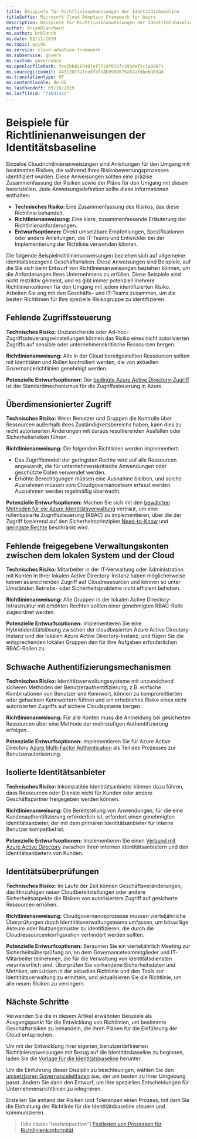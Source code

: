 ```yaml
---
title: Beispiele für Richtlinienanweisungen der Identitätsbaseline
titleSuffix: Microsoft Cloud Adoption Framework for Azure
description: Beispiele für Richtlinienanweisungen der Identitätsbaseline
author: BrianBlanchard
ms.author: brblanch
ms.date: 02/11/2019
ms.topic: guide
ms.service: cloud-adoption-framework
ms.subservice: govern
ms.custom: governance
ms.openlocfilehash: fae5bb8283487ef7724f872fc293def2c1a80071
ms.sourcegitcommit: 443c28f3afeedfbfe8b9980875a54afdbebd83a8
ms.translationtype: HT
ms.contentlocale: de-DE
ms.lasthandoff: 09/16/2019
ms.locfileid: "71031322"
---
```

# <a name="identity-baseline-sample-policy-statements"></a>Beispiele für Richtlinienanweisungen der Identitätsbaseline

Einzelne Cloudrichtlinienanweisungen sind Anleitungen für den Umgang mit bestimmten Risiken, die während Ihres Risikobewertungsprozesses identifiziert wurden. Diese Anweisungen sollten eine präzise Zusammenfassung der Risiken sowie der Pläne für den Umgang mit diesen bereitstellen. Jede Anweisungsdefinition sollte diese Informationen enthalten:

- **Technisches Risiko:** Eine Zusammenfassung des Risikos, das diese Richtlinie behandelt.
- **Richtlinienanweisung:** Eine klare, zusammenfassende Erläuterung der Richtlinienanforderungen.
- **Entwurfsoptionen:** Direkt umsetzbare Empfehlungen, Spezifikationen oder andere Anleitungen, die IT-Teams und Entwickler bei der Implementierung der Richtlinie verwenden können.

Die folgende Beispielrichtlinienanweisungen beziehen sich auf allgemeine identitätsbezogene Geschäftsrisiken. Diese Anweisungen sind Beispiele, auf die Sie sich beim Entwurf von Richtlinienanweisungen beziehen können, um die Anforderungen Ihres Unternehmens zu erfüllen. Diese Beispiele sind nicht restriktiv gemeint, und es gibt immer potenziell mehrere Richtlinienoptionen für den Umgang mit jedem identifizierten Risiko. Arbeiten Sie eng mit den Geschäfts- und IT-Teams zusammen, um die besten Richtlinien für Ihre spezielle Risikogruppe zu identifizieren.

## <a name="lack-of-access-controls"></a>Fehlende Zugriffssteuerung

**Technisches Risiko:** Unzureichende oder Ad-hoc-Zugriffssteuerungseinstellungen können das Risiko eines nicht autorisierten Zugriffs auf sensible oder unternehmenskritische Ressourcen bergen.

**Richtlinienanweisung:** Alle in der Cloud bereitgestellten Ressourcen sollten mit Identitäten und Rollen kontrolliert werden, die von aktuellen Governancerichtlinien genehmigt werden.

**Potenzielle Entwurfsoptionen:** Der [bedingte Azure Active Directory-Zugriff](https://docs.microsoft.com/azure/active-directory/conditional-access/overview) ist der Standardmechanismus für die Zugriffssteuerung in Azure.

## <a name="overprovisioned-access"></a>Überdimensionierter Zugriff

**Technisches Risiko:** Wenn Benutzer und Gruppen die Kontrolle über Ressourcen außerhalb ihres Zuständigkeitsbereichs haben, kann dies zu nicht autorisierten Änderungen mit daraus resultierenden Ausfällen oder Sicherheitsrisiken führen.

**Richtlinienanweisung:** Die folgenden Richtlinien werden implementiert:

- Das Zugriffsmodell der geringsten Rechte wird auf alle Ressourcen angewandt, die für unternehmenskritische Anwendungen oder geschützte Daten verwendet werden.
- Erhöhte Berechtigungen müssen eine Ausnahme bleiben, und solche Ausnahmen müssen vom Cloudgovernanceteam erfasst werden. Ausnahmen werden regelmäßig überwacht.

**Potenzielle Entwurfsoptionen:** Machen Sie sich mit den [bewährten Methoden für die Azure-Identitätsverwaltung](https://docs.microsoft.com/azure/security/azure-security-identity-management-best-practices) vertraut, um eine rollenbasierte Zugriffssteuerung (RBAC) zu implementieren, über die der Zugriff basierend auf den Sicherheitsprinzipien [Need-to-Know](https://wikipedia.org/wiki/Need_to_know) und [geringste Rechte](https://wikipedia.org/wiki/Principle_of_least_privilege) beschränkt wird.

## <a name="lack-of-shared-management-accounts-between-on-premises-and-the-cloud"></a>Fehlende freigegebene Verwaltungskonten zwischen dem lokalen System und der Cloud

**Technisches Risiko:** Mitarbeiter in der IT-Verwaltung oder Administration mit Konten in Ihrer lokalen Active Directory-Instanz haben möglicherweise keinen ausreichenden Zugriff auf Cloudressourcen und können so unter Umständen Betriebs- oder Sicherheitsprobleme nicht effizient beheben.

**Richtlinienanweisung:** Alle Gruppen in der lokalen Active Directory-Infrastruktur mit erhöhten Rechten sollten einer genehmigten RBAC-Rolle zugeordnet werden.

**Potenzielle Entwurfsoptionen:** Implementieren Sie eine Hybrididentitätslösung zwischen der cloudbasierten Azure Active Directory-Instanz und der lokalen Azure Active Directory-Instanz, und fügen Sie die entsprechenden lokalen Gruppen den für ihre Aufgaben erforderlichen RBAC-Rollen zu.

## <a name="weak-authentication-mechanisms"></a>Schwache Authentifizierungsmechanismen

**Technisches Risiko:** Identitätsverwaltungssysteme mit unzureichend sicheren Methoden der Benutzerauthentifizierung, z.B. einfache Kombinationen von Benutzer und Kennwort, können zu kompromittierten oder gehackten Kennwörtern führen und ein erhebliches Risiko eines nicht autorisierten Zugriffs auf sichere Cloudsysteme bergen.

**Richtlinienanweisung:** Für alle Konten muss die Anmeldung bei gesicherten Ressourcen über eine Methode der mehrstufigen Authentifizierung erfolgen.

**Potenzielle Entwurfsoptionen:** Implementieren Sie für Azure Active Directory [Azure Multi-Factor Authentication](https://docs.microsoft.com/azure/active-directory/authentication/concept-mfa-howitworks) als Teil des Prozesses zur Benutzerautorisierung.

## <a name="isolated-identity-providers"></a>Isolierte Identitätsanbieter

**Technisches Risiko:** Inkompatible Identitätsanbieter können dazu führen, dass Ressourcen oder Dienste nicht für Kunden oder andere Geschäftspartner freigegeben werden können.

**Richtlinienanweisung:** Die Bereitstellung von Anwendungen, für die eine Kundenauthentifizierung erforderlich ist, erfordert einen genehmigten Identitätsanbieter, der mit dem primären Identitätsanbieter für interne Benutzer kompatibel ist.

**Potenzielle Entwurfsoptionen:** Implementieren Sie einen [Verbund mit Azure Active Directory](https://docs.microsoft.com/azure/active-directory/hybrid/whatis-fed) zwischen Ihren internen Identitätsanbietern und den Identitätsanbietern von Kunden.

## <a name="identity-reviews"></a>Identitätsüberprüfungen

**Technisches Risiko:** Im Laufe der Zeit können Geschäftsveränderungen, das Hinzufügen neuer Cloudbereitstellungen oder andere Sicherheitsaspekte die Risiken von autorisiertem Zugriff auf gesicherte Ressourcen erhöhen.

**Richtlinienanweisung:** Cloudgovernanceprozesse müssen vierteljährliche Überprüfungen durch Identitätsverwaltungsteams umfassen, um böswillige Akteure oder Nutzungsmuster zu identifizieren, die durch die Cloudressourcenkonfiguration verhindert werden sollten.

**Potenzielle Entwurfsoptionen:** Beraumen Sie ein vierteljährlich Meeting zur Sicherheitsüberprüfung an, an dem Governanceteammitglieder und IT-Mitarbeiter teilnehmen, die für die Verwaltung von Identitätsdiensten verantwortlich sind. Überprüfen Sie vorhandene Sicherheitsdaten und Metriken, um Lücken in der aktuellen Richtlinie und den Tools zur Identitätsverwaltung zu ermitteln, und aktualisieren Sie die Richtlinie, um alle neuen Risiken zu verringern.

## <a name="next-steps"></a>Nächste Schritte

Verwenden Sie die in diesem Artikel erwähnten Beispiele als Ausgangspunkt für die Entwicklung von Richtlinien, um bestimmte Geschäftsrisiken zu behandeln, die Ihren Plänen für die Einführung der Cloud entsprechen.

Um mit der Entwicklung Ihrer eigenen, benutzerdefinierten Richtlinienanweisungen mit Bezug auf die Identitätsbaseline zu beginnen, laden Sie die [Vorlage für die Identitätsbaseline](./template.md) herunter.

Um die Einführung dieser Disziplin zu beschleunigen, wählen Sie den [umsetzbaren Governanceleitfaden](../guides/index.md) aus, der am besten zu Ihrer Umgebung passt. Ändern Sie dann den Entwurf, um Ihre speziellen Entscheidungen für Unternehmensrichtlinien zu integrieren.

Erstellen Sie anhand der Risiken und Toleranzen einen Prozess, mit dem Sie die Einhaltung der Richtlinie für die Identitätsbaseline steuern und kommunizieren.

> [!div class="nextstepaction"]
> [Festlegen von Prozessen für Richtlinienkonformität](./compliance-processes.md)
